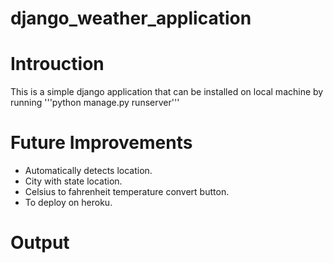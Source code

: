 # django_weather_application

# Introuction
This is a simple django application that can be installed on local machine by running '''python manage.py runserver'''

# Future Improvements
* Automatically detects location.
* City with state location.
* Celsius to fahrenheit temperature convert button.
* To deploy on heroku.

# Output
